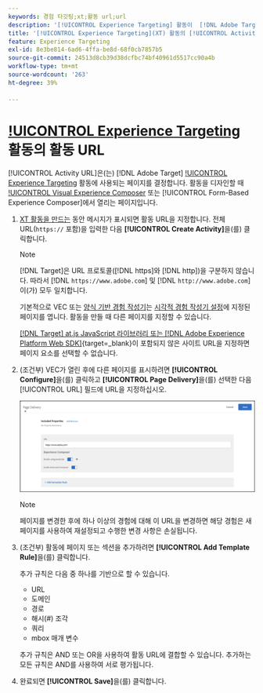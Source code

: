 ```yaml
---
keywords: 경험 타깃팅;xt;활동 url;url
description: '[!UICONTROL Experience Targeting] 활동이  [!DNL Adobe Target]을(를) 사용하여 디자인될 때 열리고 테스트에 사용되는 페이지를 결정하는 [!UICONTROL Activity URL]을(를) 지정하는 방법을 알아봅니다.'
title: '[!UICONTROL Experience Targeting](XT) 활동의 [!UICONTROL Activity URL]은(는) 무엇입니까?'
feature: Experience Targeting
exl-id: 8e3be814-6ad6-4ffa-be8d-68f0cb7857b5
source-git-commit: 24513d8cb39d38dcfbc74bf40961d5517cc90a4b
workflow-type: tm+mt
source-wordcount: '263'
ht-degree: 39%

---
```


# [!UICONTROL Experience Targeting](XT) 활동의 활동 URL

[!UICONTROL Activity URL]은(는) [!DNL Adobe Target] [!UICONTROL Experience Targeting](XT) 활동에 사용되는 페이지를 결정합니다. 활동을 디자인할 때 [!UICONTROL Visual Experience Composer](VEC) 또는 [!UICONTROL Form-Based Experience Composer]에서 열리는 페이지입니다.

1. [XT 활동을 만드는](/help/main/c-activities/t-experience-target/t-xt-create/xt-create.md) 동안 메시지가 표시되면 활동 URL을 지정합니다. 전체 URL(`https://` 포함)을 입력한 다음 **[!UICONTROL Create Activity]**&#x200B;을(를) 클릭합니다.

   >[!NOTE]
   >
   >[!DNL Target]은 URL 프로토콜([!DNL https]와 [!DNL http])을 구분하지 않습니다. 따라서 [!DNL `https://www.adobe.com`] 및 [!DNL `http://www.adobe.com`]이(가) 모두 일치합니다.
   >
   >기본적으로 VEC 또는 [양식 기반 경험 작성기](/help/main/c-experiences/form-experience-composer.md)는 [시각적 경험 작성기 설정](/help/main/administrating-target/visual-experience-composer-set-up.md)에 지정된 페이지를 엽니다. 활동을 만들 때 다른 페이지를 지정할 수 있습니다.
   >
   >[[!DNL Target] at.js JavaScript 라이브러리 또는 [!DNL Adobe Experience Platform Web SDK]](https://experienceleague.adobe.com/docs/target-dev/developer/client-side/overview.html){target=_blank}이 포함되지 않은 사이트 URL을 지정하면 페이지 요소를 선택할 수 없습니다.

1. (조건부) VEC가 열린 후에 다른 페이지를 표시하려면 **[!UICONTROL Configure]**&#x200B;을(를) 클릭하고 **[!UICONTROL Page Delivery]**&#x200B;을(를) 선택한 다음 [!UICONTROL URL] 필드에 URL을 지정하십시오.

   ![페이지 전달 대화 상자](/help/main/c-activities/t-experience-target/t-xt-create/assets/url-config-new.png)

   >[!NOTE]
   >
   >페이지를 변경한 후에 하나 이상의 경험에 대해 이 URL을 변경하면 해당 경험은 새 페이지를 사용하여 재설정되고 수행한 변경 사항은 손실됩니다.

1. (조건부) 활동에 페이지 또는 섹션을 추가하려면 **[!UICONTROL Add Template Rule]**&#x200B;을(를) 클릭합니다.

   추가 규칙은 다음 중 하나를 기반으로 할 수 있습니다.

   * URL
   * 도메인
   * 경로
   * 해시(#) 조각
   * 쿼리
   * mbox 매개 변수

   추가 규칙은 AND 또는 OR을 사용하여 활동 URL에 결합할 수 있습니다. 추가하는 모든 규칙은 AND를 사용하여 서로 평가됩니다.

1. 완료되면 **[!UICONTROL Save]**&#x200B;을(를) 클릭합니다.
